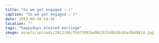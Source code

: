 ```yaml
---
title: "So we got engaged :-)"
caption: "So we got engaged :-)"
date: 2013-06-30 14:46
location: ""
tags: "happydays blessed marriage"
image: assets/uploads/2013/06/fb8f5983ad96193148b26c65e364981d.jpg
---
```

